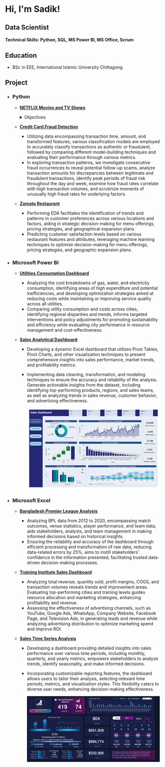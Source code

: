 # Hi, I'm Sadik! 

## Data Scientist

#### Technical Skills: Python, SQL, MS Power BI, MS Office, Scrum

## Education
- BSc in EEE, International Islamic University Chittagong.

## Project
 - ### Python
	- [**NETFLIX Movies and TV Shows**](https://github.com/md-sadik-hossen/Netflix-Movies-and-TV-Shows)
		<details>
		  <summary>Objectives</summary>

		- Analyzed the data and generated insights to know which type of TV shows/movies producing and growing their business in different countries with various cultures.
		- Developed a movie/TV show recommendation function where users can search for a specific movie or TV show by its name. Upon entering the title, the system generates recommendations based on similar content.
      		 ![Netflix Cover](https://github.com/Sadikctg/Project_3_Netflix_Movies_and_TV_Shows_EDA-/blob/main/netflix_page_cover.jpg)
		<details>
	
	- [**Credit Card Fraud Detection**](https://github.com/md-sadik-hossen/Credit-Card-Fraud-Detection)
		- Utilizing data encompassing transaction time, amount, and transformed features, various classification models are employed to accurately classify transactions as authentic or fraudulent, followed by comparing different model-building techniques and evaluating their performance through various metrics.
		- In exploring transaction patterns, we investigate consecutive fraud occurrences to reveal potential follow-up scams, analyze transaction amounts for discrepancies between legitimate and fraudulent transactions, identify peak periods of fraud risk throughout the day and week, examine how fraud rates correlate with high transaction volumes, and scrutinize moments of unusually high fraud rates for underlying factors.

	- [**Zomato Restaurant**](https://github.com/md-sadik-hossen/Zomato-Restaurant-Data-Analysis)
		- Performing EDA facilitates the identification of trends and patterns in customer preferences across various locations and factors, aiding in strategic decision-making for menu offerings, pricing strategies, and geographical expansion plans.
		- Predicting customer satisfaction levels based on various restaurant features and attributes, leveraging machine learning techniques to optimize decision-making for menu offerings, pricing strategies, and geographic expansion plans.

 - ### Microsoft Power BI
	- [**Utilities Consumption Dashboard**](https://github.com/md-sadik-hossen/Utilities-Consumption-Dashboard)

		- Analyzing the cost breakdowns of gas, water, and electricity consumption, identifying areas of high expenditure and potential inefficiencies, and developing optimization strategies aimed at reducing costs while maintaining or improving service quality across all utilities.
		- Comparing utility consumption and costs across cities, identifying regional disparities and trends, informs targeted interventions and policy adjustments for promoting sustainability and efficiency while evaluating city performance in resource management and cost-effectiveness.

	- [**Sales Analytical Dashboard**](https://github.com/md-sadik-hossen/Sales-Dashboard)
		
		- Developing a dynamic Excel dashboard that utilizes Pivot Tables, Pivot Charts, and other visualization techniques to present comprehensive insights into sales performance, market trends, and profitability metrics.
		- Implementing data cleaning, transformation, and modeling techniques to ensure the accuracy and reliability of the analysis. Generate actionable insights from the dataset, including identifying top-performing products, regions, and sales teams, as well as analyzing trends in sales revenue, customer behavior, and advertising effectiveness.
  
		  ![Dashboard](https://github.com/Sadikctg/Project_6_Sales_Dashboard_with_PowerBI/blob/main/images/Sales%20Dashboard%20-%2004_page-0001.jpg)

 - ### Microsoft Excel
	- [**Bangladesh Premier League Analysis**](https://github.com/md-sadik-hossen/BPL-Analytics-Cricket-DASHBOARD)

		- Analyzing BPL data from 2012 to 2020, encompassing match outcomes, venue statistics, player performance, and team data, aids stakeholders, analysts, and team management in making informed decisions based on historical insights.
		- Ensuring the reliability and accuracy of the dashboard through efficient processing and transformation of raw data, reducing data-related errors by 25%, aims to instill stakeholders' confidence in the information presented, facilitating trusted data-driven decision-making processes.


	- [**Training Institute Sales Dashboard**](https://github.com/md-sadik-hossen/Training-Institute-Sales-Dashboard)

		- Analyzing total revenue, quantity sold, profit margins, COGS, and transaction volumes reveals trends and improvement areas. Evaluating top-performing cities and training levels guides resource allocation and marketing strategies, enhancing profitability and revenue.
		- Assessing the effectiveness of advertising channels, such as YouTube, Google Ads, WhatsApp, Company Website, Facebook Page, and Television Ads, in generating leads and revenue while analyzing advertising distribution to optimize marketing spend and improve ROI.


	- [**Sales Time Series Analysis**](https://github.com/md-sadik-hossen/Sales-Time-Series-Analysis)

		- Developing a dashboard providing detailed insights into sales performance over various time periods, including monthly, quarterly, and yearly metrics, empowers stakeholders to analyze trends, identify seasonality, and make informed decisions.
		- Incorporating customizable reporting features, the dashboard allows users to tailor their analysis, selecting relevant time periods, metrics, and visualization styles. This flexibility caters to diverse user needs, enhancing decision-making effectiveness.

    		 ![Sales](https://github.com/Sadikctg/Project_8_Sales_Time_Series_Analysis_Dashboard_Excel/blob/main/images/Sales%20Analysis%20001-cropped.jpg)
